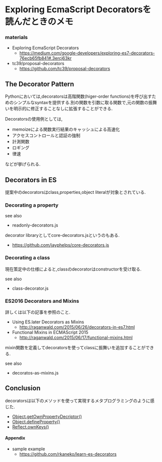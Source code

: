 Exploring EcmaScript Decoratorsを読んだときのメモ
===

### materials

- Exploring EcmaScript Decorators
  - https://medium.com/google-developers/exploring-es7-decorators-76ecb65fb841#.3ercj63kr
- tc39/proposal-decorators
  - https://github.com/tc39/proposal-decorators

## The Decorator Pattern

Pythonにおいては,decoratorsは高階関数(higer-order functions)を呼び出すためのシンプルなsyntaxを提供する.別の関数を引数に取る関数で,元の関数の振舞いを明示的に修正することなしに拡張することができる.

Decoratorsの使用例としては,

- memoizeによる関数実行結果のキャッシュによる高速化
- アクセスコントロールと認証の強制
- 計測関数
- ロギング
- 律速

などが挙げられる.

## Decorators in ES

提案中のdecoratorsはclass,properties,object literalが対象とされている.

### Decorating a property

see also

- readonly-decorators.js

decorator libraryとしてcore-decorators.jsというのもある.

- https://github.com/jayphelps/core-decorators.js

### Decorating a class

現在策定中の仕様によると,classのdecoratorはconstructorを受け取る.

see also

- class-decorator.js

### ES2016 Decorators and Mixins

詳しくは以下の記事を参照のこと.

- Using ES.later Decorators as Mixins
  - http://raganwald.com/2015/06/26/decorators-in-es7.html
- Functional Mixins in ECMAScript 2015
  - http://raganwald.com/2015/06/17/functional-mixins.html

mixin関数を定義してdecoratorsを使ってclassに振舞いを追加することができる.

see also

- decoratos-as-mixins.js

## Conclusion

decoratorsは以下のメソッドを使って実現するメタプログラミングのように感じた.

- [Object.getOwnPropertyDecriptor()](https://developer.mozilla.org/en-US/docs/Web/JavaScript/Reference/Global_Objects/Object/getOwnPropertyDescriptor)
- [Object.defineProperty()](https://developer.mozilla.org/en-US/docs/Web/JavaScript/Reference/Global_Objects/Object/defineProperty)
- [Reflect.ownKeys()](https://developer.mozilla.org/en-US/docs/Web/JavaScript/Reference/Global_Objects/Reflect/ownKeys)

#### Appendix

- sample example
  - https://github.com/rkaneko/learn-es-decorators
